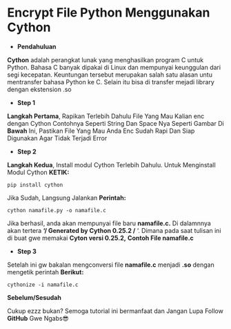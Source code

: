 # Encrypt File Python Menggunakan Cython
- **Pendahuluan**

**Cython** adalah perangkat lunak yang menghasilkan program C untuk Python. Bahasa C banyak dipakai di Linux dan mempunyai keunggulan dari segi kecepatan. Keuntungan tersebut merupakan salah satu alasan untu mentransfer bahasa Python ke C. Selain itu bisa di transfer mejadi library dengan ekstension .so

- **Step 1**

**Langkah Pertama**, Rapikan Terlebih Dahulu File Yang Mau Kalian enc dengan Cython Contohnya Seperti String Dan Space Nya Seperti Gambar Di **Bawah** Ini, Pastikan File Yang Mau Anda Enc Sudah 
Rapi Dan Siap Digunakan Agar Tidak Terjadi Error


- **Step 2**

**Langkah Kedua**, Install modul Cython Terlebih Dahulu. Untuk Menginstall Modul Cython **KETIK:**
```
pip install cython
```
Jika Sudah, Langsung Jalankan **Perintah:**
```
cython namafile.py -o namafile.c
```
Jika berhasil, anda akan mempunyai file baru **namafile.c.** Di dalamnnya akan tertera **‘/ Generated by Cython 0.25.2 /** ‘. Dimana pada saat tulisan ini di buat gwe memakai **Cyton versi 0.25.2,** 
**Contoh File namafile.c**


- **Step 3**

Setelah ini gw bakalan mengconversi file **namafile.c** menjadi **.so** dengan mengetik perintah **Berikut:** 
```
cythonize -i namafile.c
```
**Sebelum/Sesudah**

Cukup ezzz bukan? Semoga tutorial ini bermanfaat
dan Jangan Lupa Follow **GitHub** Gwe Ngabs😎
